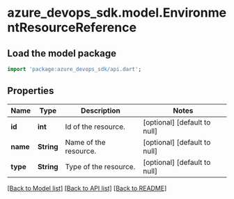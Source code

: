 # azure_devops_sdk.model.EnvironmentResourceReference

## Load the model package
```dart
import 'package:azure_devops_sdk/api.dart';
```

## Properties
Name | Type | Description | Notes
------------ | ------------- | ------------- | -------------
**id** | **int** | Id of the resource. | [optional] [default to null]
**name** | **String** | Name of the resource. | [optional] [default to null]
**type** | **String** | Type of the resource. | [optional] [default to null]

[[Back to Model list]](../README.md#documentation-for-models) [[Back to API list]](../README.md#documentation-for-api-endpoints) [[Back to README]](../README.md)


